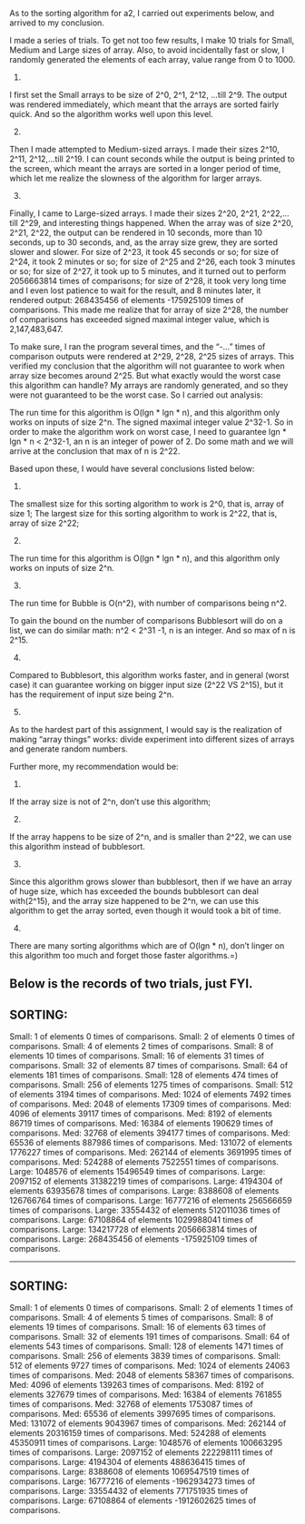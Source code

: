 As to the sorting algorithm for a2, I carried out experiments below, and arrived to my conclusion.

I made a series of trials.
To get not too few results, I make 10 trials for Small, Medium and Large sizes of array.  Also, to avoid incidentally fast or slow, I randomly generated the elements of each array, value range from 0 to 1000.

1.
I first set the Small arrays to be size of 2^0, 2^1, 2^12, …till 2^9.  The output was rendered immediately, which meant that the arrays are sorted fairly quick.  And so the algorithm works well upon this level.

2.
Then I made attempted to Medium-sized arrays.  I made their sizes 2^10, 2^11, 2^12,…till 2^19. I can count seconds while the output is being printed to the screen, which meant the arrays are sorted in a longer period of time, which let me realize the slowness of the algorithm for larger arrays.

3.
Finally, I came to Large-sized arrays.  I made their sizes 2^20, 2^21, 2^22,… till 2^29, and interesting things happened.  When the array was of size 2^20, 2^21, 2^22, the output can be rendered in 10 seconds, more than 10 seconds, up to 30 seconds, and, as the array size grew, they are sorted slower and slower.  For size of 2^23, it took 45 seconds or so; for size of 2^24, it took 2 minutes or so; for size of 2^25 and 2^26, each took 3 minutes or so; for size of 2^27, it took up to 5 minutes, and it turned out to perform 2056663814 times of comparisons; for size of 2^28, it took very long time and I even lost patience to wait for the result, and 8 minutes later, it rendered output:
268435456 of elements	-175925109 times of comparisons.
This made me realize that for array of size 2^28, the number of comparisons has exceeded signed maximal integer value, which is 2,147,483,647. 

To make sure, I ran the program several times, and the “-…” times of comparison outputs were rendered at 2^29, 2^28, 2^25 sizes of arrays.  This verified my conclusion that the algorithm will not guarantee to work when array size becomes around 2^25.  But what exactly would the worst case this algorithm can handle?  My arrays are randomly generated, and so they were not guaranteed to be the worst case.  So I carried out analysis:

The run time for this algorithm is O(lgn * lgn * n), and this algorithm only works on inputs of size 2^n.  The signed maximal integer value 2^32-1.  So in order to make the algorithm work on worst case, I need to guarantee lgn * lgn * n < 2^32-1, an n is an integer of power of 2.  Do some math and we will arrive at the conclusion that max of n is 2^22. 

Based upon these,  I would have several conclusions listed below:

1.
The smallest size for this sorting algorithm to work is 2^0, that is, array of size 1;
The largest size for this sorting algorithm to work is 2^22, that is, array of size 2^22;

2.
The run time for this algorithm is O(lgn * lgn * n), and this algorithm only works on inputs of size 2^n.

3.
The run time for Bubble is O(n^2), with number of comparisons being n^2.

To gain  the bound on the number of comparisons Bubblesort will do on a list, we can do similar math:
	n^2 < 2^31 -1, n is an integer.  And so max of n is 2^15. 

4.
Compared to Bubblesort, this algorithm works faster, and in general (worst case) it can guarantee working on bigger input size (2^22 VS 2^15), but it has the requirement of input size being 2^n.

5.
As to the hardest part of this assignment, I would say is the realization of making “array things” works: divide experiment into different sizes of arrays and generate random numbers. 


Further more, my recommendation would be:

1.
If the array size is not of 2^n, don’t use this algorithm;

2.
If the array happens to be size of 2^n, and is smaller than 2^22, we can use this algorithm instead of bubblesort.

3.
Since this algorithm grows slower than bubblesort, then if we have an array of huge size, which has exceeded the bounds bubblesort can deal with(2^15), and the array size happened to be 2^n, we can use this algorithm to get the array sorted, even though it would took a bit of time.  

4.
There are many sorting algorithms which are of O(lgn * n), don’t linger on this algorithm too much and forget those faster algorithms.=)

Below is the records of two trials, just FYI.
----------
SORTING:
----------
Small:	1 of elements		        0 times of comparisons.
Small:	2 of elements		        0 times of comparisons.
Small:	4 of elements		        2 times of comparisons.
Small:	8 of elements		        10 times of comparisons.
Small:	16 of elements	        	31 times of comparisons.
Small:	32 of elements	        	87 times of comparisons.
Small:	64 of elements	        	181 times of comparisons.
Small:	128 of elements	        474 times of comparisons.
Small:	256 of elements	        1275 times of comparisons.
Small:	512 of elements	        3194 times of comparisons.
Med:	1024 of elements	        7492 times of comparisons.
Med:	2048 of elements	        17309 times of comparisons.
Med:	4096 of elements	        39117 times of comparisons.
Med:	8192 of elements	        86719 times of comparisons.
Med:	16384 of elements	        190629 times of comparisons.
Med:	32768 of elements	        394177 times of comparisons.
Med:	65536 of elements	        887986 times of comparisons.
Med:	131072 of elements       	1776227 times of comparisons.
Med:	262144 of elements       	3691995 times of comparisons.
Med:	524288 of elements       	7522551 times of comparisons.
Large:	1048576 of elements    	15496549 times of comparisons.
Large:	2097152 of elements    	31382219 times of comparisons.
Large:	4194304 of elements    	63935678 times of comparisons.
Large:	8388608 of elements    	126766764 times of comparisons.
Large:	16777216 of elements   	256566659 times of comparisons.
Large:	33554432 of elements   	512011036 times of comparisons.
Large:	67108864 of elements   	1029988041 times of comparisons.
Large:	134217728 of elements  	2056663814 times of comparisons.
Large:	268435456 of elements  	-175925109 times of comparisons.

----------
SORTING:
----------
Small:	1 of elements		0 times of comparisons.
Small:	2 of elements		1 times of comparisons.
Small:	4 of elements		5 times of comparisons.
Small:	8 of elements		19 times of comparisons.
Small:	16 of elements	        63 times of comparisons.
Small:	32 of elements	        191 times of comparisons.
Small:	64 of elements	        543 times of comparisons.
Small:	128 of elements	        1471 times of comparisons.
Small:	256 of elements	        3839 times of comparisons.
Small:	512 of elements	        9727 times of comparisons.
Med:	1024 of elements	        24063 times of comparisons.
Med:	2048 of elements	        58367 times of comparisons.
Med:	4096 of elements	        139263 times of comparisons.
Med:	8192 of elements	        327679 times of comparisons.
Med:	16384 of elements	        761855 times of comparisons.
Med:	32768 of elements	        1753087 times of comparisons.
Med:	65536 of elements	        3997695 times of comparisons.
Med:	131072 of elements       9043967 times of comparisons.
Med:	262144 of elements       20316159 times of comparisons.
Med:	524288 of elements       45350911 times of comparisons.
Large:	1048576 of elements    100663295 times of comparisons.
Large:	2097152 of elements    222298111 times of comparisons.
Large:	4194304 of elements    488636415 times of comparisons.
Large:	8388608 of elements    1069547519 times of comparisons.
Large:	16777216 of elements   -1962934273 times of comparisons.
Large:	33554432 of elements   771751935 times of comparisons.
Large:	67108864 of elements  -1912602625 times of comparisons.
